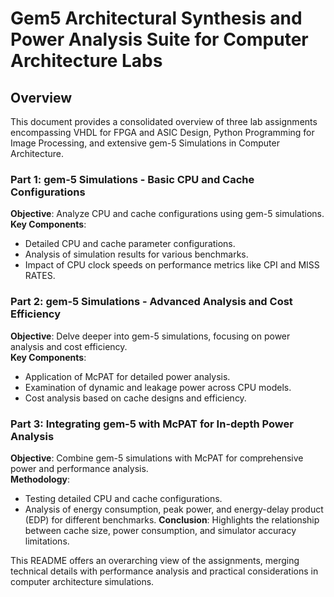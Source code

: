 # Gem5 Architectural Synthesis and Power Analysis Suite for Computer Architecture Labs

## Overview
This document provides a consolidated overview of three lab assignments encompassing VHDL for FPGA and ASIC Design, Python Programming for Image Processing, and extensive gem-5 Simulations in Computer Architecture.

### Part 1: gem-5 Simulations - Basic CPU and Cache Configurations
**Objective**: Analyze CPU and cache configurations using gem-5 simulations.  
**Key Components**:
- Detailed CPU and cache parameter configurations.
- Analysis of simulation results for various benchmarks.
- Impact of CPU clock speeds on performance metrics like CPI and MISS RATES.

### Part 2: gem-5 Simulations - Advanced Analysis and Cost Efficiency
**Objective**: Delve deeper into gem-5 simulations, focusing on power analysis and cost efficiency.  
**Key Components**:
- Application of McPAT for detailed power analysis.
- Examination of dynamic and leakage power across CPU models.
- Cost analysis based on cache designs and efficiency.

### Part 3: Integrating gem-5 with McPAT for In-depth Power Analysis
**Objective**: Combine gem-5 simulations with McPAT for comprehensive power and performance analysis.  
**Methodology**:
- Testing detailed CPU and cache configurations.
- Analysis of energy consumption, peak power, and energy-delay product (EDP) for different benchmarks.
**Conclusion**: Highlights the relationship between cache size, power consumption, and simulator accuracy limitations.

This README offers an overarching view of the assignments, merging technical details with performance analysis and practical considerations in computer architecture simulations.
